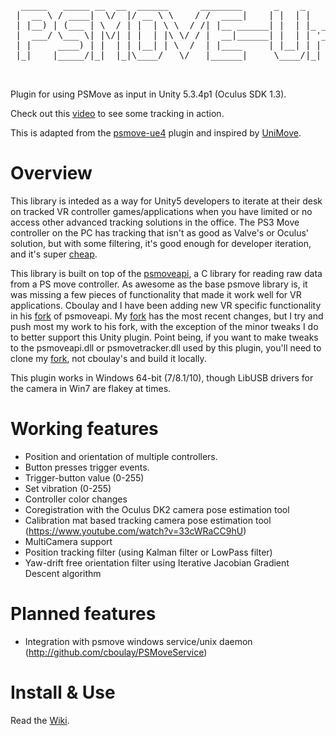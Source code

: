 <pre>
  _____   _____ __  __  ______      ________      _    _       _ _         _____ 
 |  __ \ / ____|  \/  |/ __ \ \    / /  ____|    | |  | |     (_) |       | ____|    
 | |__) | (___ | \  / | |  | \ \  / /| |__ ______| |  | |_ __  _| |_ _   _| |__  
 |  ___/ \___ \| |\/| | |  | |\ \/ / |  __|______| |  | | '_ \| | __| | | |___ \ 
 | |     ____) | |  | | |__| | \  /  | |____     | |__| | | | | | |_| |_| |___) |
 |_|    |_____/|_|  |_|\____/   \/   |______|     \____/|_| |_|_|\__|\__, |____/ 
                                                                      __/ |      
                                                                     |___/       
</pre>

Plugin for using PSMove as input in Unity 5.3.4p1 (Oculus SDK 1.3).

Check out this [video](https://www.youtube.com/watch?v=HRLblxNbAEI&feature=youtu.be) to see some tracking in action.

This is adapted from the [psmove-ue4](https://github.com/cboulay/psmove-ue4) plugin and inspired by [UniMove](https://github.com/CopenhagenGameCollective/UniMove).

# Overview
This library is inteded as a way for Unity5 developers to iterate at their desk on tracked VR controller games/applications when you have limited or no access other advanced tracking solutions in the office. The PS3 Move controller on the PC has tracking that isn't as good as Valve's or Oculus' solution, but with some filtering, it's good enough for developer iteration, and it's super [cheap](http://www.amazon.com/Playstation-Move-Motion-Controller-3/dp/B002I0J51U). 

This library is built on top of the [psmoveapi](https://github.com/thp/psmoveapi), a C library for reading raw data from a PS move controller. As awesome as the base psmove library is, it was missing a few pieces of functionality that made it work well for VR applications. Cboulay and I have been adding new VR specific functionality in his [fork](https://github.com/cboulay/psmoveapi) of psmoveapi. My [fork](https://github.com/HipsterSloth/psmoveapi/tree/psmove_unity5) has the most recent changes, but I try and push most my work to his fork, with the exception of the minor tweaks I do to better support this Unity plugin. Point being, if you want to make tweaks to the psmoveapi.dll or psmovetracker.dll used by this plugin, you'll need to clone my [fork](https://github.com/HipsterSloth/psmoveapi/tree/psmove_unity5), not cboulay's and build it locally.

This plugin works in Windows 64-bit (7/8.1/10), though LibUSB drivers for the camera in Win7 are flakey at times.

# Working features
- Position and orientation of multiple controllers.
- Button presses trigger events.
- Trigger-button value (0-255)
- Set vibration (0-255)
- Controller color changes
- Coregistration with the Oculus DK2 camera pose estimation tool
- Calibration mat based tracking camera pose estimation tool (https://www.youtube.com/watch?v=33cWRaCC9hU)
- MultiCamera support
- Position tracking filter (using Kalman filter or LowPass filter)
- Yaw-drift free orientation filter using Iterative Jacobian Gradient Descent algorithm

# Planned features
- Integration with psmove windows service/unix daemon (http://github.com/cboulay/PSMoveService)

# Install & Use

Read the [Wiki](https://github.com/HipsterSloth/psmove-unity5/wiki).
